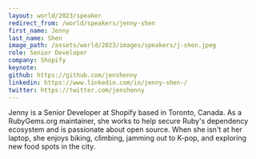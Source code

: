 ```yaml
---
layout: world/2023/speaker
redirect_from: /world/speakers/jenny-shen
first_name: Jenny
last_name: Shen
image_path: /assets/world/2023/images/speakers/j-shen.jpeg
role: Senior Developer
company: Shopify
keynote:
github: https://github.com/jenshenny
linkedin: https://www.linkedin.com/in/jenny-shen-/
twitter: https://twitter.com/jenshenny
---
```


Jenny is a Senior Developer at Shopify based in Toronto, Canada. As a RubyGems.org maintainer, she works to help secure Ruby's dependency ecosystem and is passionate about open source. When she isn't at her laptop, she enjoys biking, climbing, jamming out to K-pop, and exploring new food spots in the city.
